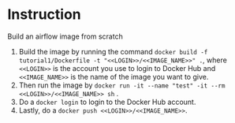 # Instruction

Build an airflow image from scratch

1. Build the image by running the command `docker build -f tutorial1/Dockerfile -t "<<LOGIN>>/<<IMAGE_NAME>>" .`, where `<<LOGIN>>` is the account you use to login to Docker Hub and `<<IMAGE_NAME>>` is the name of the image you want to give. 
2. Then run the image by `docker run -it --name "test" -it --rm <<LOGIN>>/<<IMAGE_NAME>> sh` .
3. Do a `docker login` to login to the Docker Hub account.
4. Lastly, do a `docker push <<LOGIN>>/<<IMAGE_NAME>>`.